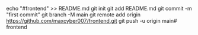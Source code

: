 echo "#frontend" >> README.md
git init
git add README.md
git commit -m "first commit"
git branch -M main
git remote add origin https://github.com/maxcyber007/frontend.git
git push -u origin main#   f r o n t e n d  
 